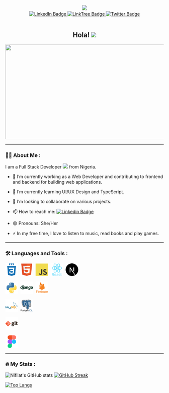 <div id="header" align="center">
  <img src='https://media.giphy.com/media/qT3NpahR7tGnOqqjng/giphy.gif' width="100"/>
  
  <div id="badges">
    <a href="https://www.linkedin.com/in/latunde-oluwanifemi-/">
      <img src="https://img.shields.io/badge/LinkedIn-0A66C2?logo=linkedin&logoColor=white&style=for-the-badge" alt="LinkedIn Badge"/>
    </a>
    <a href="https://linktr.ee/nifilat">
      <img src="https://img.shields.io/badge/LinkTree-39E09B?logo=linktree&logoColor=white&style=for-the-badge" alt="LinkTree Badge"/>
    </a>
    <a href="https://twitter.com/thithhy">
      <img src="https://img.shields.io/badge/Twitter-1DA1F2?logo=twitter&logoColor=white&style=for-the-badge" alt="Twitter Badge"/>
    </a>
  
</div>
  <img src="https://komarev.com/ghpvc/?username=Nifilat&style=flat-square&color=blue" alt=""/>
  <h2>
  Hola!
  <img src="https://media.giphy.com/media/w1OBpBd7kJqHrJnJ13/giphy.gif" width="30px"/>
</h2>

</div>

<div align="center">
  <img src="https://media.giphy.com/media/4H3Ii5eLChYul9p7NL/giphy-downsized-large.gif" width="600" height="300"/>
</div>

---

### :woman_technologist: About Me :

I am a Full Stack Developer <img src="https://media.giphy.com/media/WUlplcMpOCEmTGBtBW/giphy.gif" width="30"> from Nigeria.

- 🔭 I’m currently working as a Web Developer and contributing to frontend and backend for building web applications.

- 🌱 I’m currently learning UI/UX Design and TypeScript.

- 👯 I’m looking to collaborate on various projects.

- 📫 How to reach me: [![Linkedin Badge](https://img.shields.io/badge/-LinkedIn-blue?style=flat&logo=Linkedin&logoColor=white)](https://www.linkedin.com/in/latunde-oluwanifemi-/)

- 😄 Pronouns: She/Her

- ⚡ In my free time, I love to listen to music, read books and play games.


---

### :hammer_and_wrench: Languages and Tools :

<div>
  
  <img src="https://github.com/devicons/devicon/blob/master/icons/css3/css3-plain-wordmark.svg"  title="CSS3" alt="CSS" width="40" height="40"/>&nbsp;
  <img src="https://github.com/devicons/devicon/blob/master/icons/html5/html5-original.svg" title="HTML5" alt="HTML" width="40" height="40"/>&nbsp;
  <img src="https://github.com/devicons/devicon/blob/master/icons/javascript/javascript-original.svg" title="JavaScript" alt="JavaScript" width="40" height="40"/>&nbsp;
  <img src="https://github.com/devicons/devicon/blob/master/icons/react/react-original-wordmark.svg" title="React" alt="React" width="40" height="40"/>&nbsp;
  <img src="https://github.com/devicons/devicon/blob/master/icons/nextjs/nextjs-original.svg" title="Next" alt="Next" width="40" height="40"/>&nbsp;
  
   <img src="https://github.com/devicons/devicon/blob/master/icons/python/python-original.svg" title="Python" alt="Python" width="40" height="40"/>&nbsp;
  <img src="https://github.com/devicons/devicon/blob/master/icons/django/django-plain-wordmark.svg" title="Django" alt="Django" width="40" height="40"/>&nbsp;
  <img src="https://github.com/devicons/devicon/blob/master/icons/firebase/firebase-plain-wordmark.svg" title="Firebase" alt="Firebase" width="40" height="40"/>&nbsp;
  
  <img src="https://github.com/devicons/devicon/blob/master/icons/mysql/mysql-original-wordmark.svg" title="MySQL"  alt="MySQL" width="40" height="40"/>&nbsp;
  <img src="https://github.com/devicons/devicon/blob/master/icons/postgresql/postgresql-original-wordmark.svg" title="PSql"  alt="PSql" width="40" height="40"/>&nbsp;
  
  <img src="https://github.com/devicons/devicon/blob/master/icons/git/git-original-wordmark.svg" title="Git" alt="Git" width="40" height="40"/>&nbsp;
  
  <img src="https://github.com/devicons/devicon/blob/master/icons/figma/figma-original.svg" title="Figma" alt="Figma" width="40" height="40"/>&nbsp;
</div>

---

### :fire: My Stats :

![Nifilat's GitHub stats](https://github-readme-stats.vercel.app/api?username=Nifilat&show_icons=true) 
[![GitHub Streak](http://github-readme-streak-stats.herokuapp.com?user=Nifilat&theme=dark&border_radius=4.4&date_format=M%20j%5B%2C%20Y%5D)](https://git.io/streak-stats)

[![Top Langs](https://github-readme-stats.vercel.app/api/top-langs/?username=Nifilat&layout=compact&theme=vision-friendly-dark)](https://github.com/anuraghazra/github-readme-stats)



<!--
**Nifilat/Nifilat** is a ✨ _special_ ✨ repository because its `README.md` (this file) appears on your GitHub profile.

Here are some ideas to get you started:

- 🔭 I’m currently working on ...
- 🌱 I’m currently learning ...
- 👯 I’m looking to collaborate on ...
- 🤔 I’m looking for help with ...
- 💬 Ask me about ...
- 📫 How to reach me: ...
- 😄 Pronouns: ...
- ⚡ Fun fact: ...
-->
